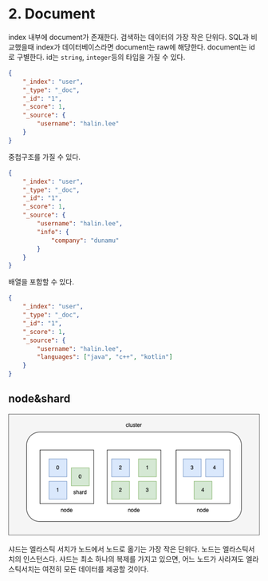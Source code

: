 # 2. Document
index 내부에 document가 존재한다. 검색하는 데이터의 가장 작은 단위다. 
SQL과 비교했을때 index가 데이터베이스라면 document는 raw에 해당한다.
document는 id로 구별한다. id는 `string`, `integer`등의 타입을 가질 수 있다.

```json
{
    "_index": "user",
    "_type": "_doc",
    "_id": "1",
    "_score": 1,
    "_source": {
        "username": "halin.lee"
    }
}
```

중첩구조를 가질 수 있다.
```json
{
    "_index": "user",
    "_type": "_doc",
    "_id": "1",
    "_score": 1,
    "_source": {
        "username": "halin.lee",
        "info": {
            "company": "dunamu"
        }
    }
}
```

배열을 포함할 수 있다.
```json
{
    "_index": "user",
    "_type": "_doc",
    "_id": "1",
    "_score": 1,
    "_source": {
        "username": "halin.lee",
        "languages": ["java", "c++", "kotlin"]
    }
}
```

## node&shard
![node&shard](./node_and_shard.png)

샤드는 엘라스틱 서치가 노드에서 노드로 옮기는 가장 작은 단위다.
노드는 엘라스틱서치의 인스턴스다. 샤드는 최소 하나의 복제를 가지고 있으면, 
어느 노드가 사라져도 엘라스틱서치는 여전히 모든 데이터를 제공할 것이다.
